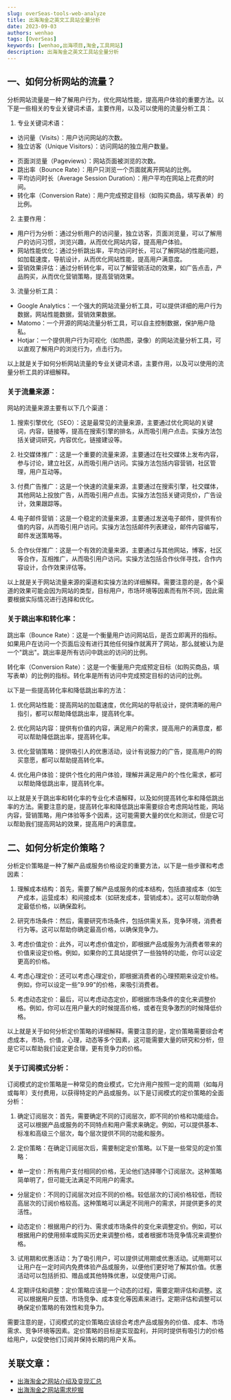 ```yaml
---
slug: overSeas-tools-web-analyze
title: 出海淘金之英文工具站全量分析
date: 2023-09-03
authors: wenhao
tags: [OverSeas]
keywords: [wenhao,出海项目,淘金,工具网站]
description: 出海淘金之英文工具站全量分析
---
```



## 一、如何分析网站的流量？
分析网站流量是一种了解用户行为，优化网站性能，提高用户体验的重要方法。以下是一些相关的专业关键词术语，主要作用，以及可以使用的流量分析工具：

1. 专业关键词术语：
- 访问量（Visits）：用户访问网站的次数。
- 独立访客（Unique Visitors）：访问网站的独立用户数量。
<!-- truncate -->
- 页面浏览量（Pageviews）：网站页面被浏览的次数。
- 跳出率（Bounce Rate）：用户只浏览一个页面就离开网站的比例。
- 平均访问时长（Average Session Duration）：用户平均在网站上花费的时间。
- 转化率（Conversion Rate）：用户完成预定目标（如购买商品，填写表单）的比例。

2. 主要作用：
- 用户行为分析：通过分析用户的访问量，独立访客，页面浏览量，可以了解用户的访问习惯，浏览兴趣，从而优化网站内容，提高用户体验。
- 网站性能优化：通过分析跳出率，平均访问时长，可以了解网站的性能问题，如加载速度，导航设计，从而优化网站性能，提高用户满意度。
- 营销效果评估：通过分析转化率，可以了解营销活动的效果，如广告点击，产品购买，从而优化营销策略，提高营销效果。

3. 流量分析工具：
- Google Analytics：一个强大的网站流量分析工具，可以提供详细的用户行为数据，网站性能数据，营销效果数据。
- Matomo：一个开源的网站流量分析工具，可以自主控制数据，保护用户隐私。
- Hotjar：一个提供用户行为可视化（如热图，录像）的网站流量分析工具，可以直观了解用户的浏览行为，点击行为。

以上就是关于如何分析网站流量的专业关键词术语，主要作用，以及可以使用的流量分析工具的详细解释。


### 关于流量来源：
网站的流量来源主要有以下几个渠道：

1. 搜索引擎优化（SEO）：这是最常见的流量来源，主要通过优化网站的关键词，内容，链接等，提高在搜索引擎的排名，从而吸引用户点击。实操方法包括关键词研究，内容优化，链接建设等。

2. 社交媒体推广：这是一个重要的流量来源，主要通过在社交媒体上发布内容，参与讨论，建立社区，从而吸引用户访问。实操方法包括内容营销，社区管理，用户互动等。

3. 付费广告推广：这是一个快速的流量来源，主要通过在搜索引擎，社交媒体，其他网站上投放广告，从而吸引用户点击。实操方法包括关键词竞价，广告设计，效果跟踪等。

4. 电子邮件营销：这是一个稳定的流量来源，主要通过发送电子邮件，提供有价值的内容，从而吸引用户访问。实操方法包括邮件列表建设，邮件内容编写，邮件发送策略等。

5. 合作伙伴推广：这是一个有效的流量来源，主要通过与其他网站，博客，社区等合作，互相推广，从而吸引用户访问。实操方法包括合作伙伴寻找，合作内容设计，合作效果评估等。

以上就是关于网站流量来源的渠道和实操方法的详细解释。需要注意的是，各个渠道的效果可能会因为网站的类型，目标用户，市场环境等因素而有所不同，因此需要根据实际情况进行选择和优化。


### 关于跳出率和转化率：
跳出率（Bounce Rate）：这是一个衡量用户访问网站后，是否立即离开的指标。如果用户在访问一个页面后没有进行其他任何操作就离开了网站，那么就被认为是一个"跳出"。跳出率是所有访问中跳出的访问的比例。

转化率（Conversion Rate）：这是一个衡量用户完成预定目标（如购买商品，填写表单）的比例的指标。转化率是所有访问中完成预定目标的访问的比例。

以下是一些提高转化率和降低跳出率的方法：

1. 优化网站性能：提高网站的加载速度，优化网站的导航设计，提供清晰的用户指引，都可以帮助降低跳出率，提高转化率。

2. 优化网站内容：提供有价值的内容，满足用户的需求，提高用户的满意度，都可以帮助降低跳出率，提高转化率。

3. 优化营销策略：提供吸引人的优惠活动，设计有说服力的广告，提高用户的购买意愿，都可以帮助提高转化率。

4. 优化用户体验：提供个性化的用户体验，理解并满足用户的个性化需求，都可以帮助降低跳出率，提高转化率。

以上就是关于跳出率和转化率的专业化术语解释，以及如何提高转化率和降低跳出率的方法。需要注意的是，提高转化率和降低跳出率需要综合考虑网站性能，网站内容，营销策略，用户体验等多个因素，这可能需要大量的优化和测试，但是它可以帮助我们提高网站的效果，提高用户的满意度。

## 二、如何分析定价策略？
分析定价策略是一种了解产品或服务价格设定的重要方法，以下是一些步骤和考虑因素：

1. 理解成本结构：首先，需要了解产品或服务的成本结构，包括直接成本（如生产成本，运营成本）和间接成本（如研发成本，营销成本）。这可以帮助你确定最低价格，以确保盈利。

2. 研究市场条件：然后，需要研究市场条件，包括供需关系，竞争环境，消费者行为等。这可以帮助你确定最高价格，以确保竞争力。

3. 考虑价值定价：此外，可以考虑价值定价，即根据产品或服务为消费者带来的价值来设定价格。例如，如果你的工具站提供了一些独特的功能，你可以设定更高的价格。

4. 考虑心理定价：还可以考虑心理定价，即根据消费者的心理预期来设定价格。例如，你可以设定一些"9.99"的价格，来吸引消费者。

5. 考虑动态定价：最后，可以考虑动态定价，即根据市场条件的变化来调整价格。例如，你可以在用户量大的时候提高价格，或者在竞争激烈的时候降低价格。

以上就是关于如何分析定价策略的详细解释。需要注意的是，定价策略需要综合考虑成本，市场，价值，心理，动态等多个因素，这可能需要大量的研究和分析，但是它可以帮助我们设定更合理，更有竞争力的价格。


### 关于订阅模式分析：
订阅模式的定价策略是一种常见的商业模式，它允许用户按照一定的周期（如每月或每年）支付费用，以获得特定的产品或服务。以下是订阅模式的定价策略的全面分析：

1. 确定订阅层次：首先，需要确定不同的订阅层次，即不同的价格和功能组合。这可以根据产品或服务的不同特点和用户需求来确定。例如，可以提供基本、标准和高级三个层次，每个层次提供不同的功能和服务。

2. 定价策略：在确定订阅层次后，需要制定定价策略。以下是一些常见的定价策略：

- 单一定价：所有用户支付相同的价格，无论他们选择哪个订阅层次。这种策略简单明了，但可能无法满足不同用户的需求。

- 分层定价：不同的订阅层次对应不同的价格。较低层次的订阅价格较低，而较高层次的订阅价格较高。这种策略可以满足不同用户的需求，并提供更多的灵活性。

- 动态定价：根据用户的行为、需求或市场条件的变化来调整定价。例如，可以根据用户的使用频率或购买历史来调整价格，或者根据市场竞争情况来调整价格。

3. 试用期和优惠活动：为了吸引用户，可以提供试用期或优惠活动。试用期可以让用户在一定时间内免费体验产品或服务，以便他们更好地了解其价值。优惠活动可以包括折扣、赠品或其他特殊优惠，以促使用户订阅。

4. 定期评估和调整：定价策略应该是一个动态的过程，需要定期评估和调整。这可以根据用户反馈、市场竞争、成本变化等因素来进行。定期评估和调整可以确保定价策略的有效性和竞争力。

需要注意的是，订阅模式的定价策略应该综合考虑产品或服务的价值、成本、市场需求、竞争环境等因素。定价策略的目标是实现盈利，并同时提供有吸引力的价格给用户，以促使他们订阅并保持长期的用户关系。


## 关联文章：
- [出海淘金之网站介绍及变现汇总](overSeas-tools-web-introduce)
- [出海淘金之网站需求挖掘](overSeas-tools-web-demand)
